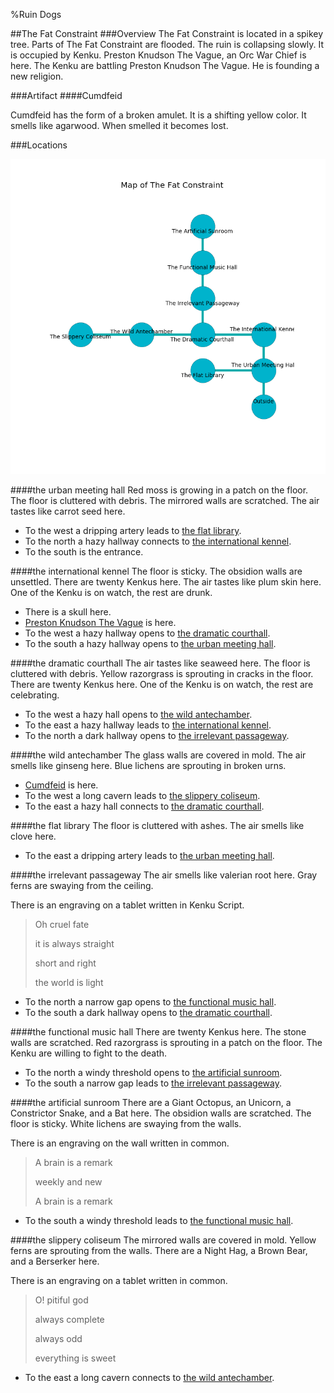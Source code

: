 %Ruin Dogs

##The Fat Constraint
###Overview
The Fat Constraint is located in a spikey tree. Parts of The Fat Constraint are flooded. The ruin is collapsing slowly. It is occupied by Kenku. <a name="Preston-Knudson-The-Vague"></a>Preston Knudson The Vague, an Orc War Chief is here. The Kenku are battling Preston Knudson The Vague. He  is founding a new religion. 



###Artifact
####<a name="Cumdfeid"></a>Cumdfeid


Cumdfeid has the form of a broken amulet. It is a shifting yellow color. It smells like agarwood. When smelled it becomes lost. 





###Locations


![](../v2/images/The-Fat-Constraint.png)

####<a name="the-urban-meeting-hall"></a>the urban meeting hall
Red moss is growing in a patch on the floor. The floor is cluttered with debris. The mirrored walls are scratched. The air tastes like carrot seed here. 



* To the west a dripping artery leads to [the flat library](#the-flat-library).
* To the north a hazy hallway connects to [the international kennel](#the-international-kennel).
* To the south is the entrance.


####<a name="the-international-kennel"></a>the international kennel
The floor is sticky. The obsidion walls are unsettled. There are twenty Kenkus here. The air tastes like plum skin here. One of the Kenku is on watch, the rest are drunk. 



* There is a skull here.
* [Preston Knudson The Vague](#Preston-Knudson-The-Vague) is here.
* To the west a hazy hallway opens to [the dramatic courthall](#the-dramatic-courthall).
* To the south a hazy hallway opens to [the urban meeting hall](#the-urban-meeting-hall).


####<a name="the-dramatic-courthall"></a>the dramatic courthall
The air tastes like seaweed here. The floor is cluttered with debris. Yellow razorgrass is sprouting in cracks in the floor. There are twenty Kenkus here. One of the Kenku is on watch, the rest are celebrating. 



* To the west a hazy hall opens to [the wild antechamber](#the-wild-antechamber).
* To the east a hazy hallway leads to [the international kennel](#the-international-kennel).
* To the north a dark hallway opens to [the irrelevant passageway](#the-irrelevant-passageway).


####<a name="the-wild-antechamber"></a>the wild antechamber
The glass walls are covered in mold. The air smells like ginseng here. Blue lichens are sprouting in broken urns. 



* [Cumdfeid](#Cumdfeid) is here.
* To the west a long cavern leads to [the slippery coliseum](#the-slippery-coliseum).
* To the east a hazy hall connects to [the dramatic courthall](#the-dramatic-courthall).


####<a name="the-flat-library"></a>the flat library
The floor is cluttered with ashes. The air smells like clove here. 



* To the east a dripping artery leads to [the urban meeting hall](#the-urban-meeting-hall).


####<a name="the-irrelevant-passageway"></a>the irrelevant passageway
The air smells like valerian root here. Gray ferns are swaying from the ceiling. 

There is an engraving on a tablet written in Kenku Script. 

> Oh cruel fate
>
> it is always straight
>
> short and right
>
> the world is light
>


* To the north a narrow gap opens to [the functional music hall](#the-functional-music-hall).
* To the south a dark hallway opens to [the dramatic courthall](#the-dramatic-courthall).


####<a name="the-functional-music-hall"></a>the functional music hall
There are twenty Kenkus here. The stone walls are scratched. Red razorgrass is sprouting in a patch on the floor. The Kenku are willing to fight to the death. 



* To the north a windy threshold opens to [the artificial sunroom](#the-artificial-sunroom).
* To the south a narrow gap leads to [the irrelevant passageway](#the-irrelevant-passageway).


####<a name="the-artificial-sunroom"></a>the artificial sunroom
There are a Giant Octopus, an Unicorn, a Constrictor Snake, and a Bat here. The obsidion walls are scratched. The floor is sticky. White lichens are swaying from the walls. 

There is an engraving on the wall written in common. 

> A brain is a remark
>
> weekly and new
>
> A brain is a remark
>


* To the south a windy threshold leads to [the functional music hall](#the-functional-music-hall).


####<a name="the-slippery-coliseum"></a>the slippery coliseum
The mirrored walls are covered in mold. Yellow ferns are sprouting from the walls. There are a Night Hag, a Brown Bear, and a Berserker here. 

There is an engraving on a tablet written in common. 

> O! pitiful god
>
> always complete
>
> always odd
>
> everything is sweet
>


* To the east a long cavern connects to [the wild antechamber](#the-wild-antechamber).


